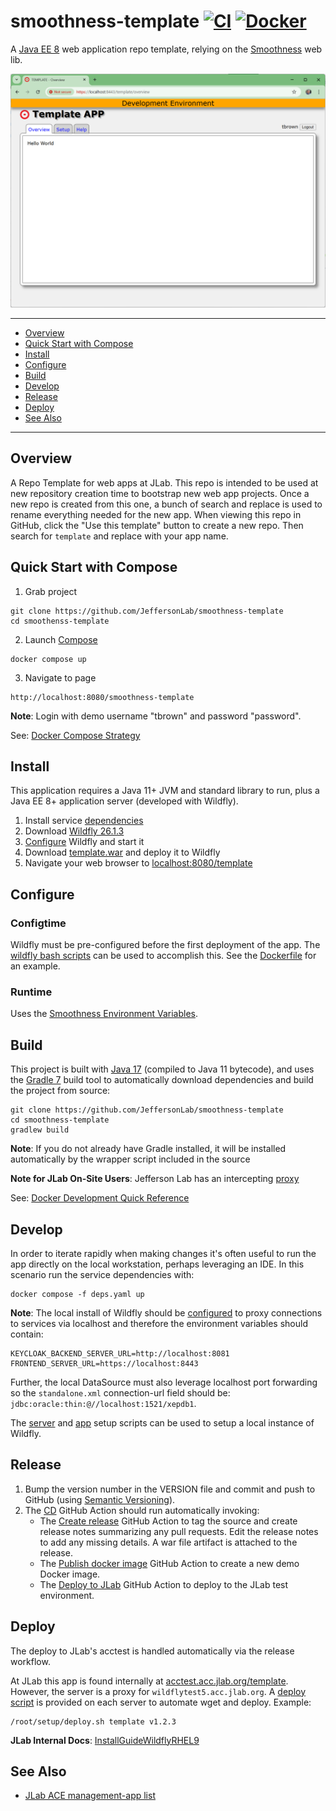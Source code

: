 # smoothness-template [![CI](https://github.com/JeffersonLab/smoothness-template/actions/workflows/ci.yaml/badge.svg)](https://github.com/JeffersonLab/smoothness-template/actions/workflows/ci.yaml) [![Docker](https://img.shields.io/docker/v/jeffersonlab/cnm?sort=semver&label=DockerHub)](https://hub.docker.com/r/jeffersonlab/smoothness-template)
A [Java EE 8](https://en.wikipedia.org/wiki/Jakarta_EE) web application repo template, relying on the [Smoothness](https://github.com/JeffersonLab/smoothness) web lib.

![Screenshot](https://github.com/JeffersonLab/smoothness-template/raw/main/Screenshot.png?raw=true "Screenshot")

---
- [Overview](https://github.com/JeffersonLab/smoothness-template#overview)
- [Quick Start with Compose](https://github.com/JeffersonLab/smoothness-template#quick-start-with-compose)
- [Install](https://github.com/JeffersonLab/smoothness-template#install)
- [Configure](https://github.com/JeffersonLab/smoothness-template#configure)
- [Build](https://github.com/JeffersonLab/smoothenss-template#build)
- [Develop](https://github.com/JeffersonLab/smoothness-template#develop)
- [Release](https://github.com/JeffersonLab/smoothness-template#release)
- [Deploy](https://github.com/JeffersonLab/smoothness-template#deploy)
- [See Also](https://github.com/JeffersonLab/smoothness-template#see-also)
---

## Overview
A Repo Template for web apps at JLab.  This repo is intended to be used at new repository creation time to bootstrap new web app projects.  Once a new repo is created from this one, a bunch of search and replace is used to rename everything needed for the new app.  When viewing this repo in GitHub, click the "Use this template" button to create a new repo.  Then search for `template` and replace with your app name.

## Quick Start with Compose
1. Grab project
```
git clone https://github.com/JeffersonLab/smoothness-template
cd smoothenss-template
```
2. Launch [Compose](https://github.com/docker/compose)
```
docker compose up
```
3. Navigate to page
```
http://localhost:8080/smoothness-template
```

**Note**: Login with demo username "tbrown" and password "password".

See: [Docker Compose Strategy](https://gist.github.com/slominskir/a7da801e8259f5974c978f9c3091d52c)

## Install
This application requires a Java 11+ JVM and standard library to run, plus a Java EE 8+ application server (developed with Wildfly).


1. Install service [dependencies](https://github.com/JeffersonLab/smoothness-template/blob/main/deps.yaml)
2. Download [Wildfly 26.1.3](https://www.wildfly.org/downloads/)
3. [Configure](https://github.com/JeffersonLab/smoothness-template#configure) Wildfly and start it
4. Download [template.war](https://github.com/JeffersonLab/smoothness-template/releases) and deploy it to Wildfly
5. Navigate your web browser to [localhost:8080/template](http://localhost:8080/template)

## Configure

### Configtime
Wildfly must be pre-configured before the first deployment of the app. The [wildfly bash scripts](https://github.com/JeffersonLab/wildfly#configure) can be used to accomplish this. See the [Dockerfile](https://github.com/JeffersonLab/smoothness-template/blob/main/Dockerfile) for an example.

### Runtime
Uses the [Smoothness Environment Variables](https://github.com/JeffersonLab/smoothness#environment-variables).

## Build
This project is built with [Java 17](https://adoptium.net/) (compiled to Java 11 bytecode), and uses the [Gradle 7](https://gradle.org/) build tool to automatically download dependencies and build the project from source:

```
git clone https://github.com/JeffersonLab/smoothness-template
cd smoothness-template
gradlew build
```
**Note**: If you do not already have Gradle installed, it will be installed automatically by the wrapper script included in the source

**Note for JLab On-Site Users**: Jefferson Lab has an intercepting [proxy](https://gist.github.com/slominskir/92c25a033db93a90184a5994e71d0b78)

See: [Docker Development Quick Reference](https://gist.github.com/slominskir/a7da801e8259f5974c978f9c3091d52c#development-quick-reference)

## Develop
In order to iterate rapidly when making changes it's often useful to run the app directly on the local workstation, perhaps leveraging an IDE.  In this scenario run the service dependencies with:
```
docker compose -f deps.yaml up
```
**Note**: The local install of Wildfly should be [configured](https://github.com/JeffersonLab/cnm#configure) to proxy connections to services via localhost and therefore the environment variables should contain:
```
KEYCLOAK_BACKEND_SERVER_URL=http://localhost:8081
FRONTEND_SERVER_URL=https://localhost:8443
```
Further, the local DataSource must also leverage localhost port forwarding so the `standalone.xml` connection-url field should be: `jdbc:oracle:thin:@//localhost:1521/xepdb1`.

The [server](https://github.com/JeffersonLab/wildfly/blob/main/scripts/server-setup.sh) and [app](https://github.com/JeffersonLab/wildfly/blob/main/scripts/app-setup.sh) setup scripts can be used to setup a local instance of Wildfly.

## Release
1. Bump the version number in the VERSION file and commit and push to GitHub (using [Semantic Versioning](https://semver.org/)).
2. The [CD](https://github.com/JeffersonLab/smoothness-template/blob/main/.github/workflows/cd.yaml) GitHub Action should run automatically invoking:
    - The [Create release](https://github.com/JeffersonLab/java-workflows/blob/main/.github/workflows/gh-release.yaml) GitHub Action to tag the source and create release notes summarizing any pull requests.   Edit the release notes to add any missing details.  A war file artifact is attached to the release.
    - The [Publish docker image](https://github.com/JeffersonLab/container-workflows/blob/main/.github/workflows/docker-publish.yaml) GitHub Action to create a new demo Docker image.
    - The [Deploy to JLab](https://github.com/JeffersonLab/general-workflows/blob/main/.github/workflows/jlab-deploy-app.yaml) GitHub Action to deploy to the JLab test environment.

## Deploy
The deploy to JLab's acctest is handled automatically via the release workflow.

At JLab this app is found internally at [acctest.acc.jlab.org/template](https://acctest.acc.jlab.org/template).  However, the server is a proxy for `wildflytest5.acc.jlab.org`.   A [deploy script](https://github.com/JeffersonLab/wildfly/blob/main/scripts/deploy.sh) is provided on each server to automate wget and deploy.  Example:

```
/root/setup/deploy.sh template v1.2.3
```

**JLab Internal Docs**:  [InstallGuideWildflyRHEL9](https://accwiki.acc.jlab.org/do/view/SysAdmin/InstallGuideWildflyRHEL9)

## See Also
- [JLab ACE management-app list](https://github.com/search?q=org%3Ajeffersonlab+topic%3Aace+topic%3Amanagement-app&type=repositories)
